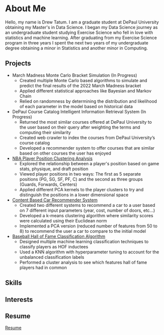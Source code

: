 # About Me

<p>
Hello, my name is Drew Tatum. I am a graduate student at DePaul University obtaining 
my Master's in Data Science. I began my Data Science journey as an undergraduate student
studying Exercise Science who fell in love with statistics and machine learning. After 
graduating from my Exercise Science program in three years I spent the next two years 
of my undergraduate degree obtaining a minor in Statistics and another minor in 
Computing.
</p>

## Projects
<ul>
<li>March Madness Monte Carlo Bracket Simulation (In Progress)
<ul>
<li>Created multiple Monte Carlo based algorithms to simulate and predict the final results of the 2022 March Madness bracket</li>
<li>Applied different statistical approaches like Bayesian and Markov Chain </li>
<li>Relied on randomness by determining the distribution and likelihood of each parameter in the model based on historical data</li>
</ul>
</li>
<li>DePaul Course Catalog Intelligent Information Retrieval System (In Progress)
<ul>
<li>Returned the most similar courses offered at DePaul University to the user based on their query after weighting the terms and computing their similarity </li>
<li>Created web crawler to index the courses from DePaul University’s course catalog </li>
<li>Developed a recommender system to offer courses that are similar based on other courses the user has enjoyed</li>
</ul>
</li>
<li><a href="https://drewtatum.github.io/NBA_Position/">NBA Player Position Clustering Analysis</a>
<ul>
<li>Explored the relationship between a player's position based on game stats, physique, and draft position </li>
<li>Viewed player positions in two ways: The first as 5 separate positions (PG, SG, SF, PF, C) and the second as three groups (Guards, Forwards, Centers) </li>
<li>Applied different PCA kernels to the player clusters to try and distinguish the positions in a lower dimensional space </li>
</ul>
</li>
<li><a href="https://drewtatum.github.io/Car_Recommender/">Content Based Car Recommender System</a>
<ul>
<li>Created two different systems to recommend a car to a user based on 7 different input parameters (year, cost, number of doors, etc...)</li>
<li>Developed a k-means clustering algorithm where similarity scores were calculated using their Euclidean norm </li>
<li>Implemented a PCA version (reduced number of features from 50 to 8) to recommend the user a car to compare to the initial model </li>
</ul>
</li>
<li><a href="https://drewtatum.github.io/Baseball_HOF/">Baseball Hall of Fame Classification Algorithm</a>
<ul>
<li>Designed multiple machine learning classification techniques to classify players as HOF inductees</li>
<li>Used a KNN algorithm with hyperparameter tuning to account for the unbalanced classification labels</li>
<li>Performed a cluster analysis to see which features hall of fame players had in common</li>
</ul>
</li>
</ul> 

## Skills

## Interests

## Resume 
<a href="NOTHINGYET">Resume</a>

